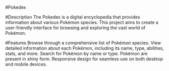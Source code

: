 #Pokedex

#Description
The Pokedex is a digital encyclopedia that provides information about various Pokémon species. This project aims to create a user-friendly interface for browsing and exploring the vast world of Pokémon.

#Features
Browse through a comprehensive list of Pokémon species.
View detailed information about each Pokémon, including its name, type, abilities, stats, and more.
Search for Pokémon by name or type.
Pokémon are present in shiny form.
Responsive design for seamless use on both desktop and mobile devices.
